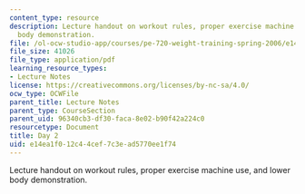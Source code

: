 ```yaml
---
content_type: resource
description: Lecture handout on workout rules, proper exercise machine use, and lower
  body demonstration.
file: /ol-ocw-studio-app/courses/pe-720-weight-training-spring-2006/e14ea1f012c44cef7c3ead5770ee1f74_day2.pdf
file_size: 41026
file_type: application/pdf
learning_resource_types:
- Lecture Notes
license: https://creativecommons.org/licenses/by-nc-sa/4.0/
ocw_type: OCWFile
parent_title: Lecture Notes
parent_type: CourseSection
parent_uid: 96340cb3-df30-faca-8e02-b90f42a224c0
resourcetype: Document
title: Day 2
uid: e14ea1f0-12c4-4cef-7c3e-ad5770ee1f74
---
```

Lecture handout on workout rules, proper exercise machine use, and lower body demonstration.